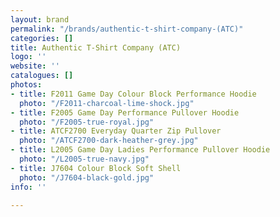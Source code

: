 ```yaml
---
layout: brand
permalink: "/brands/authentic-t-shirt-company-(ATC)"
categories: []
title: Authentic T-Shirt Company (ATC)
logo: ''
website: ''
catalogues: []
photos:
- title: F2011 Game Day Colour Block Performance Hoodie
  photo: "/F2011-charcoal-lime-shock.jpg"
- title: F2005 Game Day Performance Pullover Hoodie
  photo: "/F2005-true-royal.jpg"
- title: ATCF2700 Everyday Quarter Zip Pullover
  photo: "/ATCF2700-dark-heather-grey.jpg"
- title: L2005 Game Day Ladies Performance Pullover Hoodie
  photo: "/L2005-true-navy.jpg"
- title: J7604 Colour Block Soft Shell
  photo: "/J7604-black-gold.jpg"
info: ''

---
```

